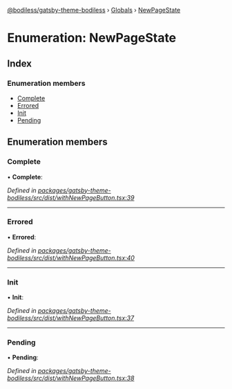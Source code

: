 [@bodiless/gatsby-theme-bodiless](../README.md) › [Globals](../globals.md) › [NewPageState](newpagestate.md)

# Enumeration: NewPageState

## Index

### Enumeration members

* [Complete](newpagestate.md#complete)
* [Errored](newpagestate.md#errored)
* [Init](newpagestate.md#init)
* [Pending](newpagestate.md#pending)

## Enumeration members

###  Complete

• **Complete**:

*Defined in [packages/gatsby-theme-bodiless/src/dist/withNewPageButton.tsx:39](https://github.com/johnsonandjohnson/Bodiless-JS/blob/5bb6d65/packages/gatsby-theme-bodiless/src/dist/withNewPageButton.tsx#L39)*

___

###  Errored

• **Errored**:

*Defined in [packages/gatsby-theme-bodiless/src/dist/withNewPageButton.tsx:40](https://github.com/johnsonandjohnson/Bodiless-JS/blob/5bb6d65/packages/gatsby-theme-bodiless/src/dist/withNewPageButton.tsx#L40)*

___

###  Init

• **Init**:

*Defined in [packages/gatsby-theme-bodiless/src/dist/withNewPageButton.tsx:37](https://github.com/johnsonandjohnson/Bodiless-JS/blob/5bb6d65/packages/gatsby-theme-bodiless/src/dist/withNewPageButton.tsx#L37)*

___

###  Pending

• **Pending**:

*Defined in [packages/gatsby-theme-bodiless/src/dist/withNewPageButton.tsx:38](https://github.com/johnsonandjohnson/Bodiless-JS/blob/5bb6d65/packages/gatsby-theme-bodiless/src/dist/withNewPageButton.tsx#L38)*
